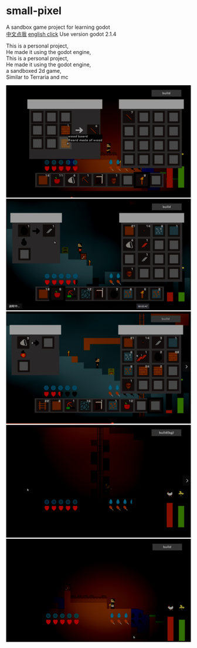 # small-pixel  
A sandbox game project for learning godot  
[中文点我](/readme_zh.md)
[english click](/readme.md)
Use version   godot 2.1.4  

This is a personal project,  
He made it using the godot engine,  
This is a personal project,  
He made it using the godot engine,  
a sandboxed 2d game,  
Similar to Terraria and mc  

![alt](/img1.png)
![alt](/img2.png)
![alt](/img3.png)
![alt](/img4.png)
![alt](/img5.png)

